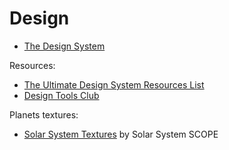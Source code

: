 # Design

- [The Design System](https://thedesignsystem.guide/)

Resources:
- [The Ultimate Design System Resources List](https://designstrategy.guide/design-management/the-ultimate-design-systems-resources-list/)
- [Design Tools Club](https://designtools.club/)


Planets textures:
- [Solar System Textures](https://www.solarsystemscope.com/textures/) by Solar System SCOPE
